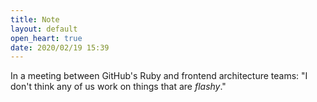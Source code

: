 ```yaml
---
title: Note
layout: default
open_heart: true
date: 2020/02/19 15:39
---
```


In a meeting between GitHub's Ruby and frontend architecture teams: "I don't think any of us work on things that are _flashy_."
